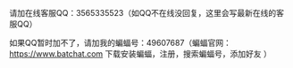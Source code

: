 请加在线客服QQ：3565335523（如QQ不在线没回复，这里会写最新在线的客服QQ）

如果QQ暂时加不了，请加我的蝙蝠号：49607687（蝙蝠官网：https://www.batchat.com 下载安装蝙蝠，注册，搜索蝙蝠号，添加好友 ）

